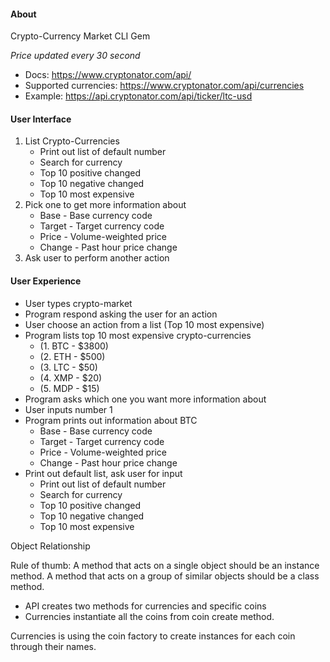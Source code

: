 #### About
Crypto-Currency Market CLI Gem

*Price updated every 30 second*

- Docs: https://www.cryptonator.com/api/
- Supported currencies: https://www.cryptonator.com/api/currencies
- Example: https://api.cryptonator.com/api/ticker/ltc-usd

#### User Interface
1. List Crypto-Currencies
    - Print out list of default number
    - Search for currency
    - Top 10 positive changed
    - Top 10 negative changed
    - Top 10 most expensive
2. Pick one to get more information about
    - Base - Base currency code
    - Target - Target currency code
    - Price - Volume-weighted price
    - Change - Past hour price change
3. Ask user to perform another action

#### User Experience
- User types crypto-market
- Program respond asking the user for an action
- User choose an action from a list (Top 10 most expensive)
- Program lists top 10 most expensive crypto-currencies
    - (1. BTC - $3800)
    - (2. ETH - $500)
    - (3. LTC - $50)
    - (4. XMP - $20)
    - (5. MDP - $15)
- Program asks which one you want more information about
- User inputs number 1
- Program prints out information about BTC
    - Base - Base currency code
    - Target - Target currency code
    - Price - Volume-weighted price
    - Change - Past hour price change
- Print out default list, ask user for input
    - Print out list of default number
    - Search for currency
    - Top 10 positive changed
    - Top 10 negative changed
    - Top 10 most expensive

Object Relationship

Rule of thumb:
A method that acts on a single object should be an instance method. A method that acts on a group of similar objects should be a class method.
 
- API creates two methods for currencies and specific coins
- Currencies instantiate all the coins from coin create method.

Currencies is using the coin factory to create instances for each coin through their names.